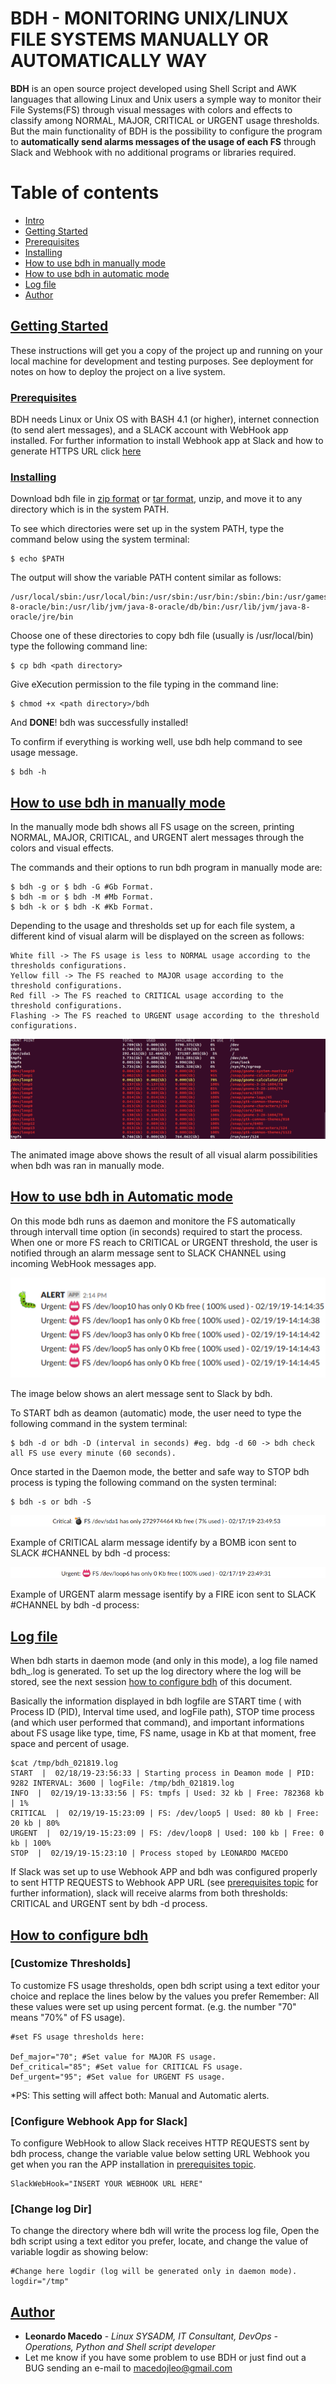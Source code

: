 # BDH - MONITORING UNIX/LINUX FILE SYSTEMS MANUALLY OR AUTOMATICALLY WAY

**BDH** is an open source project developed using Shell Script and AWK languages that allowing Linux and Unix users a symple way to monitor their File Systems(FS) through visual messages with colors and effects to classify among NORMAL, MAJOR, CRITICAL or URGENT usage thresholds. But the main functionality of BDH is the possibility to configure the program to **automatically send alarms messages of the usage of each FS** through Slack and Webhook with no additional programs or libraries required.

Table of contents
=================

<!--ts-->
   * [Intro](#bdh---monitoring-unixlinux-file-systems-manually-or-automatically-way)	
   * [Getting Started](#getting-started)
   * [Prerequisites](#prerequisites)
   * [Installing](#installing)
   * [How to use bdh in manually mode](#how-to-use-bdh-in-manually-mode)
   * [How to use bdh in automatic mode](#how-to-use-bdh-in-automatic-mode)
   * [Log file](#log-file)
   * [Author](#author)
<!--te-->

## [Getting Started](#getting-started)

These instructions will get you a copy of the project up and running on your local machine for development and testing purposes. See deployment for notes on how to deploy the project on a live system.

### [Prerequisites](#prerequisites)

BDH needs Linux or Unix OS with BASH 4.1 (or higher), internet connection (to send alert messages), and a SLACK account with WebHook app installed. For further information to install Webhook app at Slack and how to generate HTTPS URL click [here](https://api.slack.com/incoming-webhooks)  

### [Installing](#installing)

Download bdh file in [zip format](https://github.com/macedojleo/BDH/zipball/master) or [tar format](https://github.com/macedojleo/BDH/tarball/master), unzip, and move it to any directory which is in the system PATH.

To see which directories were set up in the system PATH, type the command below using the system terminal:

	$ echo $PATH

The output will show the variable PATH content similar as follows:
	
	/usr/local/sbin:/usr/local/bin:/usr/sbin:/usr/bin:/sbin:/bin:/usr/games:/usr/local/games:/snap/bin:/usr/lib/jvm/java-8-oracle/bin:/usr/lib/jvm/java-8-oracle/db/bin:/usr/lib/jvm/java-8-oracle/jre/bin

Choose one of these directories to copy bdh file (usually is /usr/local/bin) type the following command line:

	$ cp bdh <path directory>

Give eXecution permission to the file typing in the command line:
	
	$ chmod +x <path directory>/bdh
	
And **DONE**! bdh was successfully installed! 


To confirm if everything is working well, use bdh help command to see usage message.

	$ bdh -h

## [How to use bdh in manually mode](#manually)

In the manually mode bdh shows all FS usage on the screen, printing NORMAL, MAJOR, CRITICAL, and URGENT alert messages through the colors and visual effects.

The commands and their options to run bdh program in manually mode are:

	$ bdh -g or $ bdh -G #Gb Format.
	$ bdh -m or $ bdh -M #Mb Format.
	$ bdh -k or $ bdh -K #Kb Format.

Depending to the usage and thresholds set up for each file system, a different kind of visual alarm will be displayed on the screen as follows:
	
	White fill -> The FS usage is less to NORMAL usage according to the thresholds configurations.
	Yellow fill -> The FS reached to MAJOR usage according to the threshold configurations.
	Red fill -> The FS reached to CRITICAL usage according to the threshold configurations.
	Flashing -> The FS reached to URGENT usage according to the threshold configurations.
	
![Sample](/docs/sample.gif)

The animated image above shows the result of all visual alarm possibilities when bdh was ran in manually mode.
	
## [How to use bdh in Automatic mode](#automatic)

On this mode bdh runs as daemon and monitore the FS automatically through intervall time option (in seconds) required to start the process. When one or more FS reach to CRITICAL or URGENT threshold, the user is notified through an alarm message sent to SLACK CHANNEL using incoming WebHook messages app.

![SlackMessages](/docs/SlackExampleMessages.png)

The image below shows an alert message sent to Slack by bdh.  

To START bdh as deamon (automatic) mode, the user need to type the following command in the system terminal:

	$ bdh -d or bdh -D (interval in seconds) #eg. bdg -d 60 -> bdh check all FS use every minute (60 seconds).

Once started in the Daemon mode, the better and safe way to STOP bdh process is typing the following command on the systen terminal:

	$ bdh -s or bdh -S
	
![SlackCritical](/docs/slackCriticalMessage.png)

Example of CRITICAL alarm message identify by a BOMB icon sent to SLACK #CHANNEL by bdh -d process:

![SlackUrgent](/docs/slackUrgentMessage.png)

Example of URGENT alarm message isentify by a FIRE icon sent to SLACK #CHANNEL by bdh -d process:

## [Log file](#log)

When bdh starts in daemon mode (and only in this mode), a log file named bdh_<timestamp>.log is generated. To set up the log directory where the log will be stored, see the next session [how to configure bdh](#configure) of this document.

Basically the information displayed in bdh logfile are START time ( with Process ID (PID), Interval time used, and logFile path), STOP time process (and which user performed that command), and important informations about FS usage like type, time, FS name, usage in Kb at that moment, free space and percent of usage.

	$cat /tmp/bdh_021819.log
	START  |  02/18/19-23:56:33 | Starting process in Deamon mode | PID:  9282 INTERVAL: 3600 | logFile: /tmp/bdh_021819.log
	INFO  |  02/19/19-13:33:56 | FS: tmpfs | Used: 32 kb | Free: 782368 kb | 1%
	CRITICAL  |  02/19/19-15:23:09 | FS: /dev/loop5 | Used: 80 kb | Free: 20 kb | 80%
	URGENT  |  02/19/19-15:23:09 | FS: /dev/loop8 | Used: 100 kb | Free: 0 kb | 100%
	STOP  |  02/19/19-15:23:10 | Process stoped by LEONARDO MACEDO


If Slack was set up to use Webhook APP and bdh was configured properly to sent HTTP REQUESTS to Webhook APP URL (see [prerequisites topic](#prerequisites) for further information), slack will receive alarms from both thresholds: CRITICAL and URGENT sent by bdh -d process. 
	

## [How to configure bdh](#configure)

### [Customize Thresholds]
To customize FS usage thresholds, open bdh script using a text editor your choice and replace the lines below by the values you prefer Remember: All these values were set up using percent format. (e.g. the number "70" means "70%" of FS usage). 

	#set FS usage thresholds here:                                   

	Def_major="70"; #Set value for MAJOR FS usage.
	Def_critical="85"; #Set value for CRITICAL FS usage.
	Def_urgent="95"; #Set value for URGENT FS usage.
	
*PS: This setting will affect both: Manual and Automatic alerts.

### [Configure Webhook App for Slack]
To configure WebHook to allow Slack receives HTTP REQUESTS sent by bdh process, change the variable value below setting URL Webhook you get when you ran the APP installation in [prerequisites topic](#prerequisites).

	SlackWebHook="INSERT YOUR WEBHOOK URL HERE"

### [Change log Dir]
To change the directory where bdh will write the process log file, Open the bdh script using a text editor you prefer, locate, and change the value of variable logdir as showing below:

	#Change here logdir (log will be generated only in daemon mode).
	logdir="/tmp"

## [Author](#author)

* **Leonardo Macedo** - *Linux SYSADM, IT Consultant, DevOps - Operations, Python and Shell script developer*
* Let me know if you have some problem to use BDH or just find out a BUG sending an e-mail to <macedojleo@gmail.com>
